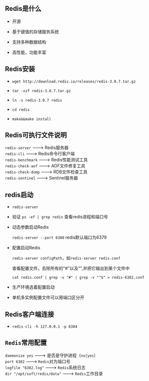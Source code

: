 ## Redis是什么

*  开源

*  基于键值的存储服务系统

*  支持多种数据结构

*  高性能，功能丰富

## Redis安装

*  `wget http://download.redis.io/releases/redis-3.0.7.tar.gz`

*  `tar -xzf redis-3.0.7.tar.gz`

*  `ln -s redis-3.0.7 redis`

*  `cd redis`

*  `make&&make install`

## Redis可执行文件说明

   `redis-server` --->  Redis服务器  
   `redis-cli`    --->  Redis命令行客户端  
   `redis-benchmark`   --->  Redis性能测试工具  
   `redis-check-aof`   --->  AOF文件修复工具  
   `redis-check-dump`  --->  RDB文件检查工具  
   `redis-sentinel`    --->  Sentinel服务器  

## redis启动

*  `redis-server`

*  验证
   `ps -ef | grep redis` 查看redis进程和端口号

*  动态参数启动Redis
   
   `redis-server --port 6380` redis默认端口为6379

* 配置启动Redis

   `redis-server configPath`，如`redis-server redis.conf`

   查看配置文件，去除所有的"#"以及"",并把它输出到某个文件中

   `cat redis.conf | grep -v "#" | grep -v "^$" > redis-6382.conf`

*  生产环境选着配置启动

*  单机多实例配置文件可以用端口区分开

## Redis客户端连接

*  `redis-cli -h 127.0.0.1 -p 6384`

## `Redis`常用配置

   `daemonize yes`  --->  是否是守护进程（`no|yes`）    
   `port 6382`       --->  `Redis`对为端口号  
   `logfile "6382.log"`    --->  `Redis`系统日志  
   `dir "/opt/soft/redis/data"`         --->  `Redis`工作目录  


